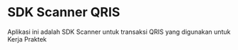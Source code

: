# SDK Scanner QRIS 
Aplikasi ini adalah SDK Scanner untuk transaksi QRIS yang digunakan untuk Kerja Praktek

